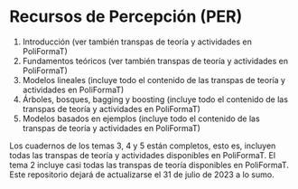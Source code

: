 # Recursos de Percepción (PER)

1. Introducción (ver también transpas de teoría y actividades en PoliFormaT)
2. Fundamentos teóricos (ver también transpas de teoría y actividades en PoliFormaT)
3. Modelos lineales (incluye todo el contenido de las transpas de teoría y actividades en PoliFormaT)
4. Árboles, bosques, bagging y boosting (incluye todo el contenido de las transpas de teoría y actividades en PoliFormaT)
5. Modelos basados en ejemplos (incluye todo el contenido de las transpas de teoría y actividades en PoliFormaT)

Los cuadernos de los temas 3, 4 y 5 están completos, esto es, incluyen todas las transpas de teoría y actividades disponibles en PoliFormaT.
El tema 2 incluye casi todas las transpas de teoría disponibles en PoliFormaT.
Este repositorio dejará de actualizarse el 31 de julio de 2023 a lo sumo.
